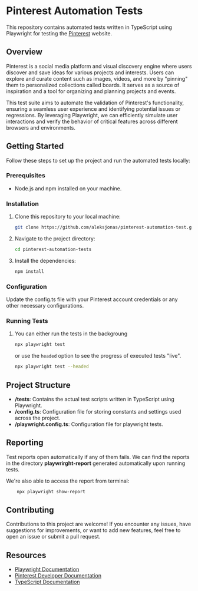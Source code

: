 # Pinterest Automation Tests

This repository contains automated tests written in TypeScript using Playwright for testing the [Pinterest](https://pinterest.com/) website.

## Overview

Pinterest is a social media platform and visual discovery engine where users discover and save ideas for various projects and interests. Users can explore and curate content such as images, videos, and more by "pinning" them to personalized collections called boards. It serves as a source of inspiration and a tool for organizing and planning projects and events.

This test suite aims to automate the validation of Pinterest's functionality, ensuring a seamless user experience and identifying potential issues or regressions. By leveraging Playwright, we can efficiently simulate user interactions and verify the behavior of critical features across different browsers and environments.

## Getting Started

Follow these steps to set up the project and run the automated tests locally:

### Prerequisites

- Node.js and npm installed on your machine.

### Installation

1. Clone this repository to your local machine:

   ```bash
   git clone https://github.com/aleksjonas/pinterest-automation-test.git
   ```

2. Navigate to the project directory:
    ```bash
    cd pinterest-automation-tests
    ```

3. Install the dependencies:
    ```bash
    npm install
    ```


### Configuration

Update the config.ts file with your Pinterest account credentials or any other necessary configurations.

### Running Tests

1. You can either run the tests in the backgroung
    ```bash
    npx playwright test
    ```

    or use the ```headed``` option to see the progress of executed tests "live".

    ```bash
    npx playwright test --headed
    ```

## Project Structure


- **/tests**: Contains the actual test scripts written in TypeScript using Playwright.
- **/config.ts**: Configuration file for storing constants and settings used across the project.
- **/playwright.config.ts**: Configuration file for playwright tests.

## Reporting

Test reports open automatically if any of them fails. We can find the reports in the directory **playwrirght-report** generated automatically upon running tests.

We're also able to access the report from terminal:

```bash
    npx playwright show-report
```

## Contributing

Contributions to this project are welcome! If you encounter any issues, have suggestions for improvements, or want to add new features, feel free to open an issue or submit a pull request.

## Resources

- [Playwright Documentation](https://playwright.dev/docs/intro)
- [Pinterest Developer Documentation](https://developers.pinterest.com/)
- [TypeScript Documentation](https://www.typescriptlang.org/docs/)
